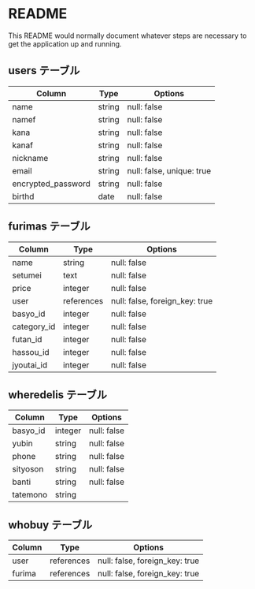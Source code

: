 # README

This README would normally document whatever steps are necessary to get the
application up and running.

## users テーブル

| Column   | Type   | Options     |
| -------- | ------ | ----------- |
| name     | string | null: false |
| namef     | string | null: false |
| kana    | string | null: false |
| kanaf    | string | null: false |
| nickname     | string | null: false |
| email    | string | null: false, unique: true |
| encrypted_password | string | null: false |
| birthd | date | null: false |


## furimas テーブル

| Column | Type   | Options     |
| ------ | ------ | ----------- |
| name   | string | null: false |
| setumei   | text | null: false |
| price   | integer | null: false |
| user   | references | null: false, foreign_key: true |
| basyo_id   | integer | null: false |
| category_id   | integer | null: false |
| futan_id   | integer | null: false |
| hassou_id   | integer | null: false |
| jyoutai_id   | integer | null: false |

## wheredelis テーブル
| Column | Type   | Options     |
| ------ | ------ | ----------- |
| basyo_id   | integer | null: false |
| yubin   | string | null: false |
| phone   | string | null: false |
| sityoson  | string| null: false |
| banti   | string | null: false |
| tatemono   | string |

## whobuy テーブル
| Column | Type   | Options     |
| ------ | ------ | ----------- |
| user   | references | null: false, foreign_key: true |
| furima   | references | null: false, foreign_key: true |